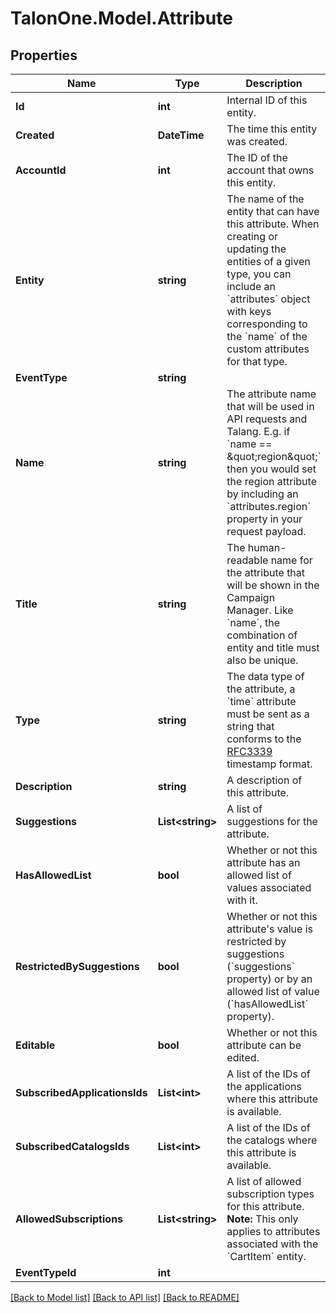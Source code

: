 # TalonOne.Model.Attribute
## Properties

Name | Type | Description | Notes
------------ | ------------- | ------------- | -------------
**Id** | **int** | Internal ID of this entity. | 
**Created** | **DateTime** | The time this entity was created. | 
**AccountId** | **int** | The ID of the account that owns this entity. | 
**Entity** | **string** | The name of the entity that can have this attribute. When creating or updating the entities of a given type, you can include an &#x60;attributes&#x60; object with keys corresponding to the &#x60;name&#x60; of the custom attributes for that type. | 
**EventType** | **string** |  | [optional] 
**Name** | **string** | The attribute name that will be used in API requests and Talang. E.g. if &#x60;name &#x3D;&#x3D; \&quot;region\&quot;&#x60; then you would set the region attribute by including an &#x60;attributes.region&#x60; property in your request payload. | 
**Title** | **string** | The human-readable name for the attribute that will be shown in the Campaign Manager. Like &#x60;name&#x60;, the combination of entity and title must also be unique. | 
**Type** | **string** | The data type of the attribute, a &#x60;time&#x60; attribute must be sent as a string that conforms to the [RFC3339](https://www.ietf.org/rfc/rfc3339.txt) timestamp format. | 
**Description** | **string** | A description of this attribute. | 
**Suggestions** | **List&lt;string&gt;** | A list of suggestions for the attribute. | 
**HasAllowedList** | **bool** | Whether or not this attribute has an allowed list of values associated with it. | [optional] [default to false]
**RestrictedBySuggestions** | **bool** | Whether or not this attribute&#39;s value is restricted by suggestions (&#x60;suggestions&#x60; property) or by an allowed list of value (&#x60;hasAllowedList&#x60; property).  | [optional] [default to false]
**Editable** | **bool** | Whether or not this attribute can be edited. | 
**SubscribedApplicationsIds** | **List&lt;int&gt;** | A list of the IDs of the applications where this attribute is available. | [optional] 
**SubscribedCatalogsIds** | **List&lt;int&gt;** | A list of the IDs of the catalogs where this attribute is available. | [optional] 
**AllowedSubscriptions** | **List&lt;string&gt;** | A list of allowed subscription types for this attribute.  **Note:** This only applies to attributes associated with the &#x60;CartItem&#x60; entity.  | [optional] 
**EventTypeId** | **int** |  | [optional] 

[[Back to Model list]](../README.md#documentation-for-models) [[Back to API list]](../README.md#documentation-for-api-endpoints) [[Back to README]](../README.md)


